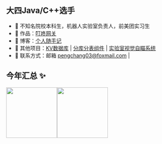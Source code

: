 ## 大四Java/C++选手

- 🐧 不知名院校本科生，机器人实验室负责人，前美团实习生
- 🏡 作品：<a href="http://120.25.220.64" target="_blank">叮咚网关</a>
- 🌱 博客：<a href="https://pcpengchang.github.io" target="_blank">个人随手记</a>
- 💬 其他项目：<a href="https://github.com/pcpengchang/KV-DB" target="_blank">KV数据库</a> | <a href="https://github.com/pcpengchang/router-starter" target="_blank">分库分表组件</a> | <a href="https://github.com/pcpengchang/vision-code" target="_blank">实验室视觉自瞄系统</a> 
- 👭 联系方式：邮箱 pengchang03@foxmail.com | 

## 今年汇总 ✨

<img align="" height="137px" src="https://github-readme-stats.vercel.app/api?username=liyupi&hide_title=true&hide_border=true&show_icons=true&include_all_commits=true&line_height=21&bg_color=0,EC6C6C,FFD479,FFFC79,73FA79&theme=graywhite&locale=cn" /><img align="" height="137px" src="https://github-readme-stats.vercel.app/api/top-langs/?username=liyupi&hide_title=true&hide_border=true&layout=compact&bg_color=0,73FA79,73FDFF,D783FF&theme=graywhite&locale=cn" />

